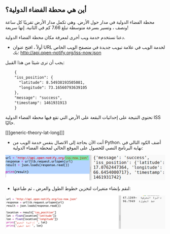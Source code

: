 ## أين هي محطة الفضاء الدولية؟

محطة الفضاء الدولية في مدار حول الأرض. وهي تكمل مدار الأرض تقريبًا كل ساعة ونصف ، وتسير بسرعة متوسطة تبلغ 7.66 كم في الثانية. إنها سريعة!

دعنا نستخدم خدمة ويب أخرى لمعرفة مكان محطة الفضاء الدولية.

+ أولاً ، افتح عنوان URL لخدمة الويب في علامة تبويب جديدة في متصفح الويب الخاص بك: <a href="http://api.open-notify.org/iss-now.json" target="_blank"> http://api.open-notify.org/iss-now.json </a>

يجب أن ترى شيئا من هذا القبيل:
```
    {
    "iss_position": {
      "latitude": 8.54938193505081, 
      "longitude": 73.16560793639105
    }, 
    "message": "success", 
    "timestamp": 1461931913
    }
```   

تحتوي النتيجة على إحداثيات البقعة على الأرض التي تقع فيها محطة الفضاء الدولية ISS حاليًا.

[[[generic-theory-lat-long]]]

+ أنت الآن بحاجة إلى الاتصال بنفس خدمة الويب من Python. أضف الكود التالي في نهاية البرنامج النصي للحصول على الموقع الحالي لمحطة الفضاء الدولية:

![لقطة الشاشة](images/iss-location.png)

+ لنقم بإنشاء متغيرات لتخزين خطوط الطول والعرض ، ثم طباعتها:

![لقطة الشاشة](images/iss-coordinates.png)
